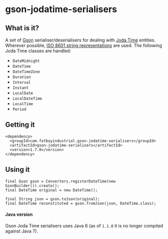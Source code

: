 # gson-jodatime-serialisers

## What is it?

A set of [Gson](http://code.google.com/p/google-gson/) serialiser/deserialisers for dealing with 
[Joda Time](http://www.joda.org/joda-time/) entities.  Wherever possible, [ISO 8601 string representations](http://en.wikipedia.org/wiki/ISO_8601) are used.  The following Joda Time classes are handled:

* `DateMidnight`
* `DateTime`
* `DateTimeZone`
* `Duration`
* `Interval`
* `Instant`
* `LocalDate`
* `LocalDateTime`
* `LocalTime`
* `Period`

## Getting it

````
<dependency>
  <groupId>com.fatboyindustrial.gson-jodatime-serialisers</groupId>
  <artifactId>gson-jodatime-serialisers</artifactId>
  <version>1.7.0</version>
</dependency>
````

## Using it

````
final Gson gson = Converters.registerDateTime(new GsonBuilder()).create();
final DateTime original = new DateTime();

final String json = gson.toJson(original);
final DateTime reconstituted = gson.fromJson(json, DateTime.class);
````

#### Java version

Gson Joda Time serialisers uses Java 6 (as of `1.1.0` it is no longer compiled against Java 7).
